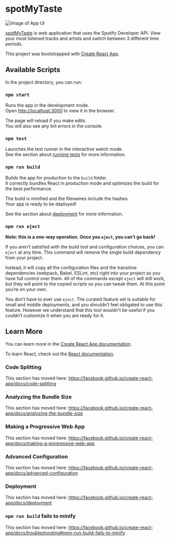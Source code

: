 # spotMyTaste

![Image of App UI](https://lh3.googleusercontent.com/E7ISEZ5gmwJCFiibMHS_w1yoI7x1xRht544_sCR6fWt4JrA49ZQURZL1UQHz4o1tXp9hHhEVaQ9Pqako_cTAeLyBROgz-Hh72apHlx5A4h-GJ0bE8ux140zoK3Aj747stWCE7oAKH25GvpsqxBp_aeaObjmkqVhNYzz4P6VMBwHu6351We4DXfVz4NQNdh0FW0QuQsErG1S2hq3fTWXqxXTmGaA0OAaX5b-2hghogNnDPhMT6x0Zya3TLTISeZsIfdCb-ls1Fev0lGa7N2btvwyYD2EIwemrlGOK6E54ZHEDsXzJNCYidOYqmY78eQCarHZ2-dGvRckA6gLSHRLmDuLVrLxF0jUdaHiCc0hXhVKfsAt0mOYvurwb7gx8kCGjOlzXZW6SHWpEbbnfWt4jo-WOBK8vH-Ybc23v5dua_K5KVpaQsHSWrYrCVxRTfKUw6tkPVBms-QvoaK9ZJd-Nhy6hjXTGAcy-bdPxlRIExI1sW7AX9rgtUagz1ZhBYpBNRFoVfuSWSEmmPQzhmXhXYr2XnjbYPCJQMFFgPaNqNWLW6iLN6siPZxKVwY-d5BDShEOdu0C2dvHNwYGNzZIR0IrpoA4xrcoT5GMuv3_PVdn1aiQ8362OohTkXxvE4NC3j5_-pLqrtUevjWQ5XvCAR9jRhuMGbXGNtWzt0cuAhgw8S4ijo8xi-DU_jrx8=s969-no?authuser=0)



[spotMyTaste](https://ggmele1.github.io/spotify-stats/) is web application that uses the Spotify Developer API. View your most listened tracks and artists and switch between 3 different time periods.

This project was bootstrapped with [Create React App](https://github.com/facebook/create-react-app).

## Available Scripts

In the project directory, you can run:

### `npm start`

Runs the app in the development mode.<br />
Open [http://localhost:3000](http://localhost:3000) to view it in the browser.

The page will reload if you make edits.<br />
You will also see any lint errors in the console.

### `npm test`

Launches the test runner in the interactive watch mode.<br />
See the section about [running tests](https://facebook.github.io/create-react-app/docs/running-tests) for more information.

### `npm run build`

Builds the app for production to the `build` folder.<br />
It correctly bundles React in production mode and optimizes the build for the best performance.

The build is minified and the filenames include the hashes.<br />
Your app is ready to be deployed!

See the section about [deployment](https://facebook.github.io/create-react-app/docs/deployment) for more information.

### `npm run eject`

**Note: this is a one-way operation. Once you `eject`, you can’t go back!**

If you aren’t satisfied with the build tool and configuration choices, you can `eject` at any time. This command will remove the single build dependency from your project.

Instead, it will copy all the configuration files and the transitive dependencies (webpack, Babel, ESLint, etc) right into your project so you have full control over them. All of the commands except `eject` will still work, but they will point to the copied scripts so you can tweak them. At this point you’re on your own.

You don’t have to ever use `eject`. The curated feature set is suitable for small and middle deployments, and you shouldn’t feel obligated to use this feature. However we understand that this tool wouldn’t be useful if you couldn’t customize it when you are ready for it.

## Learn More

You can learn more in the [Create React App documentation](https://facebook.github.io/create-react-app/docs/getting-started).

To learn React, check out the [React documentation](https://reactjs.org/).

### Code Splitting

This section has moved here: https://facebook.github.io/create-react-app/docs/code-splitting

### Analyzing the Bundle Size

This section has moved here: https://facebook.github.io/create-react-app/docs/analyzing-the-bundle-size

### Making a Progressive Web App

This section has moved here: https://facebook.github.io/create-react-app/docs/making-a-progressive-web-app

### Advanced Configuration

This section has moved here: https://facebook.github.io/create-react-app/docs/advanced-configuration

### Deployment

This section has moved here: https://facebook.github.io/create-react-app/docs/deployment

### `npm run build` fails to minify

This section has moved here: https://facebook.github.io/create-react-app/docs/troubleshooting#npm-run-build-fails-to-minify

